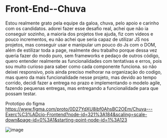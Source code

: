 # Front-End--Chuva
Estou realmente grato pela equipe da galoa, chuva, pelo apoio e carinho com os candidatos. adorei fazer esse desafio real, achei que não ia conseguir sozinho, a maioria dos projetos tive ajuda, fiz com videos e pouco incrementos, eu não achei que seria capaz de utilizar JS nos projetos, mas conseguir usar e manipular um pouco do Js com o DOM, além de estilizar toda a page, realmente deu trabalho porque dessa vez queria fazer do modo puro, sem frameworks e pedaço de outros código, quero entender realmente as funcionalidades com tentativas e erros, pois sou muito curioso para saber como cada componente funciona.
so não deixei responsivo, pois ainda preciso melhorar na organização do codigo, mas quero da mais funcionalidade nesse projeto, mas devido ao tempo corrido, decidi fazer a entrega no prazo e implementando o modelo agile, fazendo pequenas entregas, mas entregando a funcionalidade para que possam testar.


Prototipo do figma https://www.figma.com/proto/0D27YdXU8ibf0AhsBC2OEm/Chuva---Exerc%C3%ADcio-Frontend?node-id=321%3A184&scaling=scale-down&page-id=0%3A1&starting-point-node-id=1%3A123

![image](https://user-images.githubusercontent.com/76417340/166124950-3bc6aa5a-27c3-4782-b83f-8cceb4958f32.png)
